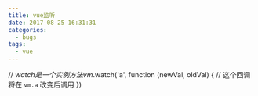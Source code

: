 ```yaml
---
title: vue监听
date: 2017-08-25 16:31:31
categories:
  - bugs
tags:
  - vue
---
```

// $watch 是一个实例方法
vm.$watch('a', function (newVal, oldVal) {
  // 这个回调将在 `vm.a`  改变后调用
})